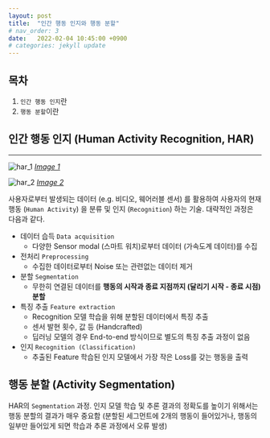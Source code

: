```yaml
---
layout: post
title:  "인간 행동 인지와 행동 분할"
# nav_order: 3
date:   2022-02-04 10:45:00 +0900
# categories: jekyll update
---
```


## 목차
1. `인간 행동 인지`란
2. `행동 분할`이란


## 인간 행동 인지 (Human Activity Recognition, HAR)
---
![har_1](../../assets/images/2022-02-04-image-1.png "Image")
[_Image 1_]

![har_2](../../assets/images/2022-02-04-image-2.png "Image")
[_Image 2_]

사용자로부터 발생되는 데이터 (e.g. 비디오, 웨어러블 센서) 를 활용하여 사용자의 현재 행동 (`Human Activity`) 을 분류 및 인지 (`Recognition`) 하는 기술. 대략적인 과정은 다음과 같다.
* 데이터 습득 `Data acquisition`
    * 다양한 Sensor modal (스마트 워치)로부터 데이터 (가속도계 데이터)를 수집
* 전처리 `Preprocessing`
    * 수집한 데이터로부터 Noise 또는 관련없는 데이터 제거
* 분할 `Segmentation`
    * 무한히 연결된 데이터를 __행동의 시작과 종료 지점까지 (달리기 시작 - 종료 시점) 분할__
* 특징 추출 `Feature extraction`
    * Recognition 모델 학습을 위해 분할된 데이터에서 특징 추출
    * 센서 발현 횟수, 값 등 (Handcrafted)
    * 딥러닝 모델의 경우 End-to-end 방식이므로 별도의 특징 추출 과정이 없음
* 인지 `Recognition (Classification)`
    * 추출된 Feature 학습된 인지 모델에서 가장 작은 Loss를 갖는 행동을 출력

[_Image 1_]: https://upcommons.upc.edu/bitstream/handle/2117/101769/IWAAL2012.pdf
[_Image 2_]: https://doi.org/10.3390/s18020679

## 행동 분할 (Activity Segmentation)

HAR의 `Segmentation` 과정. 인지 모델 학습 및 추론 결과의 정확도를 높이기 위해서는 행동 분할의 결과가 매우 중요함 (분할된 세그먼트에 2개의 행동이 들어있거나, 행동의 일부만 들어있게 되면 학습과 추론 과정에서 오류 발생)